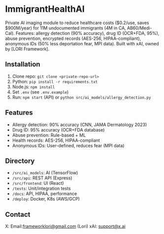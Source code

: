 # ImmigrantHealthAI

Private AI imaging module to reduce healthcare costs ($0.2/use, saves $900M/year) for 11M undocumented immigrants (4M in CA, AB60/Medi-Cal). Features: allergy detection (90% accuracy), drug ID (OCR+FDA, 95%), abuse prevention, encrypted records (AES-256, HIPAA-compliant), anonymous IDs (50% less deportation fear, MPI data). Built with xAI, owned by [LORI Framework].

## Installation
1. Clone repo: `git clone <private-repo-url>`
2. Python: `pip install -r requirements.txt`
3. Node.js: `npm install`
4. Set `.env` (see `.env.example`)
5. Run: `npm start` (API) or `python src/ai_models/allergy_detection.py`

## Features
- Allergy detection: 90% accuracy (CNN, JAMA Dermatology 2023)
- Drug ID: 95% accuracy (OCR+FDA database)
- Abuse prevention: Rule-based + ML
- Health records: AES-256, HIPAA-compliant
- Anonymous IDs: User-defined, reduces fear (MPI data)

## Directory
- `/src/ai_models`: AI (TensorFlow)
- `/src/api`: REST API (Express)
- `/src/frontend`: UI (React)
- `/tests`: Unit/integration tests
- `/docs`: API, HIPAA, performance
- `/deploy`: Docker, K8s (AWS/GCP)

## Contact
X: Email:frameworklori@gmail.com (Lori)
xAI: support@x.ai
